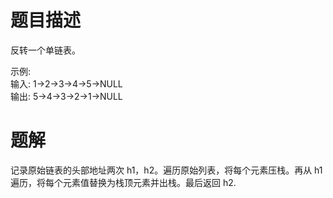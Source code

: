 # 题目描述
反转一个单链表。  

示例:  
输入: 1->2->3->4->5->NULL  
输出: 5->4->3->2->1->NULL  

# 题解
记录原始链表的头部地址两次 h1，h2。遍历原始列表，将每个元素压栈。再从 h1 遍历，将每个元素值替换为栈顶元素并出栈。最后返回 h2.
